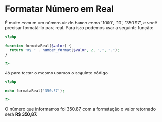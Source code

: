 # Formatar Número em Real
É muito comum um número vir do banco como '1000', '10', '350.97', e você precisar formatá-lo para real.
Para isso podemos usar a seguinte função:

```php
<?php

function formataReal($valor) {
  return "R$ " . number_format($valor, 2, ",", ".");
}

?>
```

Já para testar o mesmo usamos o seguinte código:

```php
<?php

echo formataReal('350.87');

?>
```

O número que informamos foi 350.87, com a formatação o valor retornado será **R$ 350,87.**  

